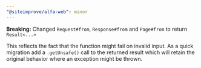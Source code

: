 ```yaml
---
"@siteimprove/alfa-web": minor
---
```


**Breaking:** Changed `Request#from`, `Response#from` and `Page#from` to return `Result<...>` 

This reflects the fact that the function might fail on invalid input. As a quick migration add a `.getUnsafe()` call to the returned result which will retain the original behavior where an exception might be thrown.
